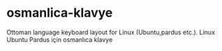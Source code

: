 # osmanlica-klavye
Ottoman language keyboard layout for Linux (Ubuntu,pardus etc.). Linux Ubuntu Pardus için osmanlıca klavye
